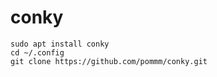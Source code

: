 # conky
    sudo apt install conky
    cd ~/.config 
    git clone https://github.com/pommm/conky.git
